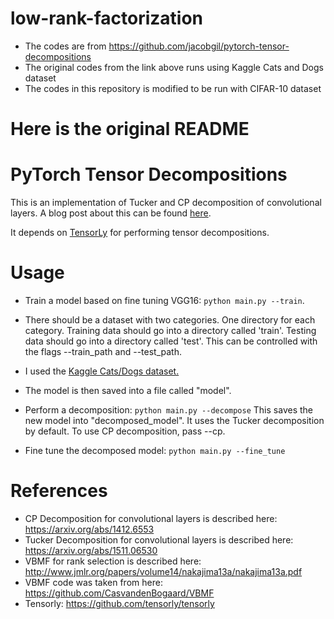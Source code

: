 # low-rank-factorization

* The codes are from https://github.com/jacobgil/pytorch-tensor-decompositions
* The original codes from the link above runs using Kaggle Cats and Dogs dataset
* The codes in this repository is modified to be run with CIFAR-10 dataset

# Here is the original README

# PyTorch Tensor Decompositions

This is an implementation of Tucker and CP decomposition of convolutional layers.
A blog post about this can be found [here](https://jacobgil.github.io/deeplearning/tensor-decompositions-deep-learning).

It depends on [TensorLy](https://github.com/tensorly/tensorly) for performing tensor decompositions.

# Usage

- Train a model based on fine tuning VGG16: ``python main.py --train``.
- There should be a dataset with two categories. One directory for each category. Training data should go into a directory called 'train'.  Testing data should go into a directory called 'test'. This can be controlled with the flags --train_path and --test_path.
- I used the [Kaggle Cats/Dogs dataset.](https://www.kaggle.com/c/dogs-vs-cats)
- The model is then saved into a file called "model".

- Perform a decomposition: 
``python main.py --decompose``
This saves the new model into "decomposed_model".
It uses the Tucker decomposition by default. To use CP decomposition, pass --cp.

- Fine tune the decomposed model: ``python main.py --fine_tune``

# References

- CP Decomposition for convolutional layers is described here: https://arxiv.org/abs/1412.6553
- Tucker Decomposition for convolutional layers is described here: https://arxiv.org/abs/1511.06530
- VBMF for rank selection is described here: http://www.jmlr.org/papers/volume14/nakajima13a/nakajima13a.pdf
- VBMF code was taken from here: https://github.com/CasvandenBogaard/VBMF
- Tensorly: https://github.com/tensorly/tensorly
